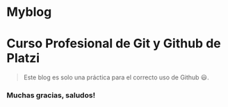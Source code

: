# Myblog
# Curso Profesional de Git y Github de Platzi 

> Este blog es solo una práctica para el correcto uso de Github 😃.


### Muchas gracias, saludos! 


